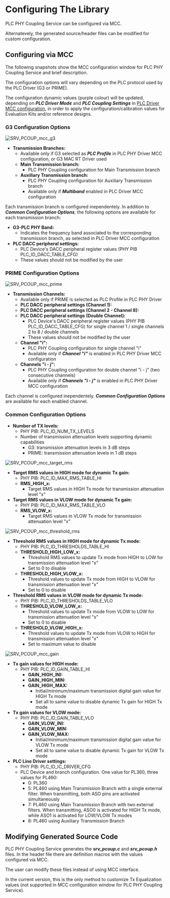 # Configuring The Library

PLC PHY Coupling Service can be configured via MCC.

Alternatevely, the generated source/header files can be modified for custom configuration.

## Configuring via MCC

The following snapshots show the MCC configuration window for PLC PHY Coupling Service and brief description.

The configuration options will vary depending on the PLC protocol used by the PLC Driver (G3 or PRIME).

The configuration dynamic values (purple colour) will be updated, depending on ***PLC Driver Mode*** and ***PLC Coupling Settings*** in [PLC Driver MCC configuration](GUID-F3B4D4E5-0BE3-42AB-8080-D04E58F54789.html), in order to apply the configuration/calibration values for Evaluation Kits and/or reference designs.

### G3 Configuration Options

![SRV_PCOUP_mcc_g3](GUID-267B04EF-A19D-45F0-923B-25DF58184F4C-low.png "PLC PHY Coupling configuration options (G3)")

- **Transmission Branches:**
  - Available only if G3 selected as ***PLC Profile*** in PLC PHY Driver MCC configuration, or G3 MAC RT Driver used
  - **Main Transmission branch:**
    - PLC PHY Coupling configuration for Main Transmission branch
  - **Auxiliary Transmission branch:**
    - PLC PHY Coupling configuration for Auxiliary Transmission branch
    - Available only if ***Multiband*** enabled in PLC Driver MCC configuration

Each transmission branch is configured inependentely. In addition to ***Common Configuration Options***, the following options are available for each transmission branch:

- **G3-PLC PHY Band:**
  - Indicates the frequency band associated to the corresponding transmission branch, as selected in PLC Driver MCC configuration
- **PLC DACC peripheral settings:**
  - PLC Device's DACC peripheral register values (PHY PIB PLC_ID_DACC_TABLE_CFG)
  - These values should not be modified by the user

### PRIME Configuration Options

![SRV_PCOUP_mcc_prime](GUID-C635F46D-159B-4C8B-A287-9D79E8A34221-low.png "PLC PHY Coupling configuration options (PRIME)")

- **Transmission Channels:**
  - Available only if PRIME is selected as PLC Profile in PLC PHY Driver
  - **PLC DACC peripheral settings (Channel 1):**
  - **PLC DACC peripheral settings (Channel 2 - Channel 8):**
  - **PLC DACC peripheral settings (Double Channel):**
    - PLC Device's DACC peripheral register values (PHY PIB PLC_ID_DACC_TABLE_CFG) for single channel 1 / single channels 2 to 8 / double channels
    - These values should not be modified by the user
  - **Channel "i":**
    - PLC PHY Coupling configuration for single channel "i"
    - Available only if ***Channel "i"*** is enabled in PLC PHY Driver MCC configuration
  - **Channels "i - j":**
    - PLC PHY Coupling configuration for double channel "i - j" (two consecutive channels)
    - Available only if ***Channels "i - j"*** is enabled in PLC PHY Driver MCC configuration

Each channel is configured inependentely. ***Common Configuration Options*** are available for each enabled channel.

### Common Configuration Options

- **Number of TX levels:**
  - PHY PIB: PLC_ID_NUM_TX_LEVELS
  - Number of transmission attenuation levels supporting dynamic capabilities
    - G3: transmission attenuation levels in 3 dB steps
    - PRIME: transmission attenuation levels in 1 dB steps

![SRV_PCOUP_mcc_target_rms](GUID-B425E36C-BDF7-4677-8225-00ABF71C31AC-low.png "Target RMS configuration options")

- **Target RMS values in HIGH mode for dynamic Tx gain:**
  - PHY PIB: PLC_ID_MAX_RMS_TABLE_HI
  - **RMS_HIGH_x:**
    - Target RMS values in HIGH Tx mode for transmission attenuation level "x"
- **Target RMS values in VLOW mode for dynamic Tx gain:**
  - PHY PIB: PLC_ID_MAX_RMS_TABLE_VLO
  - **RMS_VLOW_x:**
    - Target RMS values in VLOW Tx mode for transmission attenuation level "x"

![SRV_PCOUP_mcc_threshold_rms](GUID-67FE128F-C52C-4C65-94B7-67E482F893BD-low.png "Threshold RMS configuration options")

- **Threshold RMS values in HIGH mode for dynamic Tx mode:**
  - PHY PIB: PLC_ID_THRESHOLDS_TABLE_HI
  - **THRESHOLD_HIGH_LOW_x:**
    - Threshold RMS values to update Tx mode from HIGH to LOW for transmission attenuation level "x"
    - Set to 0 to disable
  - **THRESHOLD_HIGH_VLOW_x:**
    - Threshold values to update Tx mode from HIGH to VLOW for transmission attenuation level "x"
    - Set to 0 to disable
- **Threshold RMS values in VLOW mode for dynamic Tx mode:**
  - PHY PIB: PLC_ID_THRESHOLDS_TABLE_VLO
  - **THRESHOLD_VLOW_LOW_x:**
    - Threshold values to update Tx mode from VLOW to LOW for transmission attenuation level "x"
    - Set to 0 to disable
  - **THRESHOLD_VLOW_HIGH_x:**
    - Threshold values to update Tx mode from VLOW to HIGH for transmission attenuation level "x"
    - Set to maximum value to disable

![SRV_PCOUP_mcc_gain](GUID-B9C64E60-9FD5-4B8F-A2AC-8DE5E5CB9814-low.png "Transmission digital gain configuration options")

- **Tx gain values for HIGH mode:**
  - PHY PIB: PLC_ID_GAIN_TABLE_HI
    - **GAIN_HIGH_INI:**
    - **GAIN_HIGH_MIN:**
    - **GAIN_HIGH_MAX:**
      - Initial/minimum/maximum transmission digital gain value for HIGH Tx mode
      - Set all to same value to disable dynamic Tx gain for HIGH Tx mode
- **Tx gain values for VLOW mode:**
  - PHY PIB: PLC_ID_GAIN_TABLE_VLO
    - **GAIN_VLOW_INI:**
    - **GAIN_VLOW_MIN:**
    - **GAIN_VLOW_MAX:**
      - Initial/minimum/maximum transmission digital gain value for VLOW Tx mode
      - Set all to same value to disable dynamic Tx gain for VLOW Tx mode
- **PLC Line Driver settings:**
  - PHY PIB: PLC_ID_IC_DRIVER_CFG
  - PLC Device and branch configuration. One value for PL360, three values for PL460:
    - 0: PL360
    - 5: PL460 using Main Transmission Branch with a single external filter. When transmitting, both ASO pins are activated simultaneously
    - 7: PL460 using Main Transmission Branch with two external filters. When transmitting, ASO0 is activated for HIGH Tx mode, while ASO1 is activated for LOW/VLOW Tx modes
    - 8: PL460 using Auxiliary Transmission Branch

## Modifying Generated Source Code

PLC PHY Coupling Service generates the ***srv_pcoup.c*** and ***srv_pcoup.h*** files. In the header file there are definition macros with the values configured via MCC.

The user can modify these files instead of using MCC interface.

In the current version, this is the only method to customize Tx Equalization values (not supported in MCC configuration window for PLC PHY Coupling Service).
